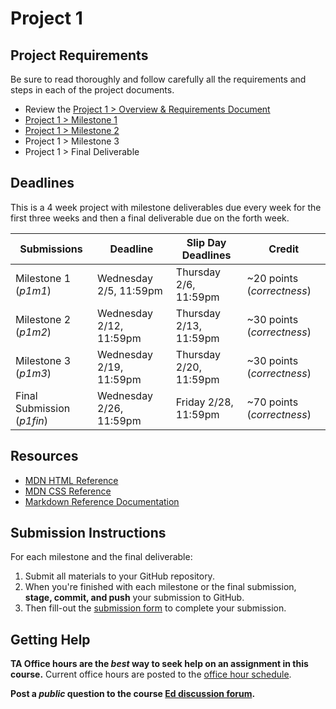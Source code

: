 # Project 1

## Project Requirements

Be sure to read thoroughly and follow carefully all the requirements and steps in each of the project documents.

- Review the [Project 1 > Overview & Requirements Document](https://github.coecis.cornell.edu/info1300-spring25/info1300-2025sp-resources/blob/main/assignments/project1/project1.md)
- [Project 1 > Milestone 1](https://github.coecis.cornell.edu/info1300-spring25/info1300-2025sp-resources/blob/main/assignments/project1/p1-milestone-1.md)
- [Project 1 > Milestone 2](https://github.coecis.cornell.edu/info1300-spring25/info1300-2025sp-resources/blob/main/assignments/project1/p1-milestone-2.md)
- Project 1 > Milestone 3
- Project 1 > Final Deliverable

## Deadlines

This is a 4 week project with milestone deliverables due every week for the first three weeks and then a final deliverable due on the forth week.

| Submissions                 | Deadline                | Slip Day Deadlines     | Credit                                                     |
| --------------------------- | ----------------------- | ---------------------- | ---------------------------------------------------------- |
| Milestone 1 (_p1m1_)        | Wednesday 2/5, 11:59pm  | Thursday 2/6, 11:59pm  | ~20 points (_correctness_)                                  |
| Milestone 2 (_p1m2_)        | Wednesday 2/12, 11:59pm | Thursday 2/13, 11:59pm | ~30 points (_correctness_)                                  |
| Milestone 3 (_p1m3_)        | Wednesday 2/19, 11:59pm | Thursday 2/20, 11:59pm | ~30 points (_correctness_)                                  |
| Final Submission (_p1fin_)  | Wednesday 2/26, 11:59pm    | Friday 2/28, 11:59pm    | ~70 points (_correctness_)

## Resources

- [MDN HTML Reference](https://developer.mozilla.org/en-US/docs/Web/HTML)
- [MDN CSS Reference](https://developer.mozilla.org/en-US/docs/Web/CSS)
- [Markdown Reference Documentation](https://commonmark.org/help/)

## Submission Instructions

For each milestone and the final deliverable:
  1. Submit all materials to your GitHub repository.
  2. When you're finished with each milestone or the final submission, **stage, commit, and push** your submission to GitHub.
  3. Then fill-out the [submission form](https://cornell.ca1.qualtrics.com/jfe/form/SV_4MIEbRGMW4wTFDo) to complete your submission.

## Getting Help

**TA Office hours are the _best_ way to seek help on an assignment in this course.** Current office hours are posted to the [office hour schedule](https://calendar.google.com/calendar/u/0/r/month/2025/2/1?cid=c_21e9a67b979868757b5325d7091f0c2d4ebd59807a2708f8198baf1377b011fb%40group.calendar.google.com).

**Post a _public_ question to the course [Ed discussion forum](https://edstem.org/us/courses/74352/discussion/6057875).**


